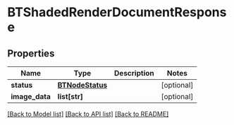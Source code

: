 # BTShadedRenderDocumentResponse

## Properties
Name | Type | Description | Notes
------------ | ------------- | ------------- | -------------
**status** | [**BTNodeStatus**](BTNodeStatus.md) |  | [optional] 
**image_data** | **list[str]** |  | [optional] 

[[Back to Model list]](../README.md#documentation-for-models) [[Back to API list]](../README.md#documentation-for-api-endpoints) [[Back to README]](../README.md)


